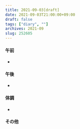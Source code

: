```yaml
---
title: 2021-09-03[draft]
date: 2021-09-03T21:00:00+09:00
draft: false
tags: ["diary", ""]
archives: 2021-09
slug: 252605
---
```

#### 午前
- 
#### 午後
- 
#### 体調
- 
#### その他